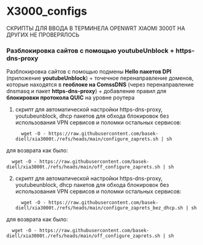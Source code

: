 # X3000_configs

СКРИПТЫ ДЛЯ ВВОДА В ТЕРМИНЕЛА OPENWRT XIAOMI 3000T НА ДРУГИХ НЕ ПРОВЕРЯЛОСЬ

### Разблокировка сайтов с помощью youtubeUnblock + https-dns-proxy
Разблокировка сайтов с помощью подмены **Hello пакетов DPI** (приложение **youtubeUnblock**) + точечное перенаправление доменов, которые находятся в **геоблоке на ComssDNS** (через перенаправление dnsmasq и пакет **https-dns-proxy**) + добавление правил для **блокировки протокола QUIC** на уровне роутера

1. скрипт для автоматической настройки httрs-dns-рrоxy, youtubeunblock, dhcp пакетов для обхода блокировок без использования VPN сервисов и поломки остальных сервисов:

         wget -O - https://raw.githubusercontent.com/basek-diell/xia3000t./refs/heads/main/configure_zaprets.sh | sh


для возврата как было:
      
      wget -O - https://raw.githubusercontent.com/basek-diell/xia3000t./refs/heads/main/off_configure_zaprets.sh | sh
      
      
2. скрипт для автоматической настройки httрs-dns-рrоxy, youtubeunblock, dhcp пакетов для обхода блокировок без использования VPN сервисов и поломки остальных сервисов:

         wget -O - https://raw.githubusercontent.com/basek-diell/xia3000t./refs/heads/main/configure_zaprets_bez_dhcp.sh | sh


для возврата как было:
      
      wget -O - https://raw.githubusercontent.com/basek-diell/xia3000t./refs/heads/main/off_configure_zaprets.sh | sh
      

